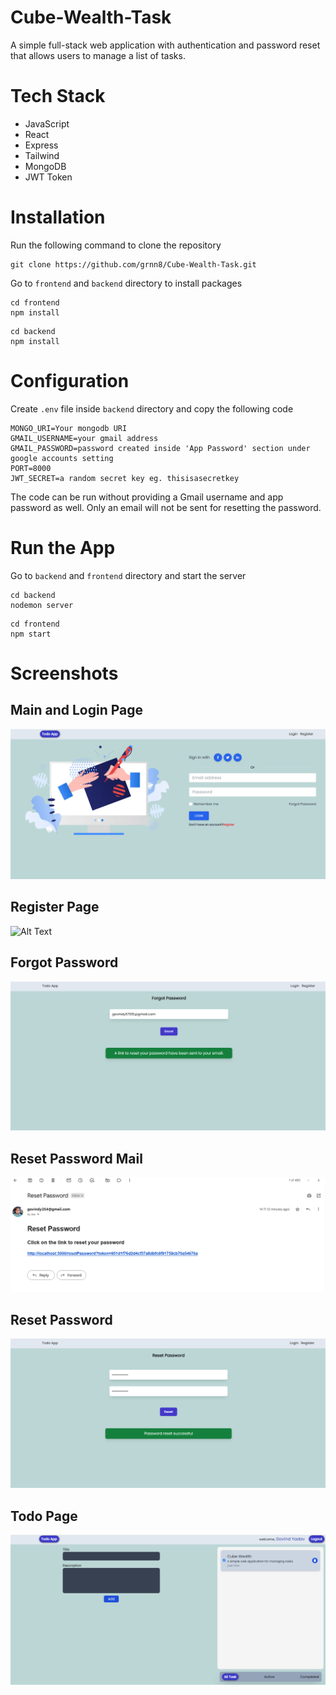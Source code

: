 # Cube-Wealth-Task
A simple full-stack web application with authentication and password reset that allows users to manage a list of tasks.
# Tech Stack
* JavaScript
* React
* Express
* Tailwind
* MongoDB
* JWT Token

# Installation
Run the following command to clone the repository
```
git clone https://github.com/grnn8/Cube-Wealth-Task.git
```
Go to ```frontend``` and ```backend``` directory to install packages
```
cd frontend
npm install
```
```
cd backend
npm install
```
# Configuration
Create ```.env``` file inside ```backend``` directory and copy the following code

```
MONGO_URI=Your mongodb URI
GMAIL_USERNAME=your gmail address 
GMAIL_PASSWORD=password created inside 'App Password' section under google accounts setting
PORT=8000
JWT_SECRET=a random secret key eg. thisisasecretkey
```

The code can be run without providing a Gmail username and app password as well.
Only an email will not be sent for resetting the password.
# Run the App
Go to ```backend``` and ```frontend``` directory and start the server
```
cd backend
nodemon server
```
```
cd frontend
npm start
```
# Screenshots
## Main and Login Page
![Alt Text](https://github.com/grnn8/Cube-Wealth-Task/blob/main/Screenshots/Main%20Page%20and%20Login.PNG)

## Register Page
![Alt Text]([image_url](https://github.com/grnn8/Cube-Wealth-Task/blob/main/Screenshots/Register%20page.PNG))

## Forgot Password
![Alt Text](https://github.com/grnn8/Cube-Wealth-Task/blob/main/Screenshots/Forgot%20password%20page.PNG)

## Reset Password Mail
![Alt Text](https://github.com/grnn8/Cube-Wealth-Task/blob/main/Screenshots/Reset%20Password%20mail.PNG)

## Reset Password 
![Alt Text](https://github.com/grnn8/Cube-Wealth-Task/blob/main/Screenshots/Reset%20password%20page.PNG)

## Todo Page
![Alt Text](https://github.com/grnn8/Cube-Wealth-Task/blob/main/Screenshots/ToDo%20page.PNG)


